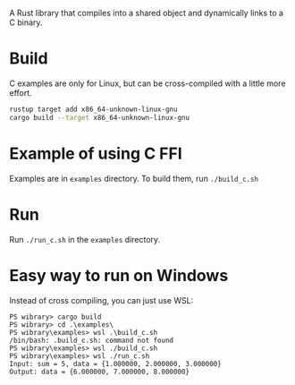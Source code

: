 A Rust library that compiles into a shared object and dynamically links to a C binary.

# Build
C examples are only for Linux, but can be cross-compiled with a little more effort.

```sh
rustup target add x86_64-unknown-linux-gnu
cargo build --target x86_64-unknown-linux-gnu
```

# Example of using C FFI
Examples are in `examples` directory. To build them, run `./build_c.sh`

# Run
Run `./run_c.sh` in the `examples` directory.

# Easy way to run on Windows
Instead of cross compiling, you can just use WSL:
```
PS wibrary> cargo build
PS wibrary> cd .\examples\
PS wibrary\examples> wsl .\build_c.sh
/bin/bash: .build_c.sh: command not found
PS wibrary\examples> wsl ./build_c.sh
PS wibrary\examples> wsl ./run_c.sh  
Input: sum = 5, data = {1.000000, 2.000000, 3.000000}
Output: data = {6.000000, 7.000000, 8.000000}
```